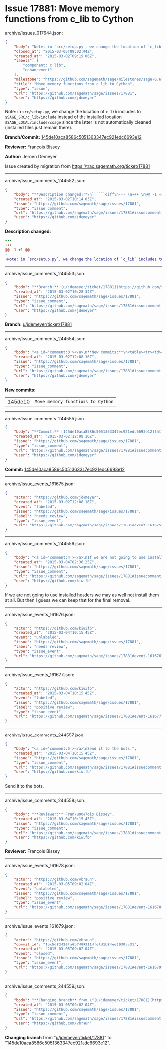 # Issue 17881: Move memory functions from c_lib to Cython

archive/issues_017644.json:
```json
{
    "body": "Note: in `src/setup.py`, we change the location of `c_lib` includes to `$SAGE_SRC/c_lib/include` instead of the installed location `$SAGE_LOCAL/include/csage` since the latter is not automatically cleaned (installed files just remain there).\n\n**Branch/Commit:** [145de10aca8586c5051363347ec921edc6693e12](https://github.com/sagemath/sagetrac-mirror/commit/145de10aca8586c5051363347ec921edc6693e12)\n\n**Reviewer:** Fran\u00e7ois Bissey\n\n**Author:** Jeroen Demeyer\n\nIssue created by migration from https://trac.sagemath.org/ticket/17881\n\n",
    "closed_at": "2015-03-05T09:02:04Z",
    "created_at": "2015-03-02T09:19:06Z",
    "labels": [
        "component: c lib",
        "enhancement"
    ],
    "milestone": "https://github.com/sagemath/sage/milestones/sage-6.6",
    "title": "Move memory functions from c_lib to Cython",
    "type": "issue",
    "url": "https://github.com/sagemath/sage/issues/17881",
    "user": "https://github.com/jdemeyer"
}
```
Note: in `src/setup.py`, we change the location of `c_lib` includes to `$SAGE_SRC/c_lib/include` instead of the installed location `$SAGE_LOCAL/include/csage` since the latter is not automatically cleaned (installed files just remain there).

**Branch/Commit:** [145de10aca8586c5051363347ec921edc6693e12](https://github.com/sagemath/sagetrac-mirror/commit/145de10aca8586c5051363347ec921edc6693e12)

**Reviewer:** François Bissey

**Author:** Jeroen Demeyer

Issue created by migration from https://trac.sagemath.org/ticket/17881





---

archive/issue_comments_244552.json:
```json
{
    "body": "**Description changed:**\n``````diff\n--- \n+++ \n@@ -1 +1 @@\n-\n+Note: in `src/setup.py`, we change the location of `c_lib` includes to `$SAGE_SRC/c_lib/include` instead of the installed location `$SAGE_LOCAL/include/csage` since the latter is not automatically cleaned (installed files just remain there).\n``````\n",
    "created_at": "2015-03-02T10:14:03Z",
    "issue": "https://github.com/sagemath/sage/issues/17881",
    "type": "issue_comment",
    "url": "https://github.com/sagemath/sage/issues/17881#issuecomment-244552",
    "user": "https://github.com/jdemeyer"
}
```

**Description changed:**
``````diff
--- 
+++ 
@@ -1 +1 @@
-
+Note: in `src/setup.py`, we change the location of `c_lib` includes to `$SAGE_SRC/c_lib/include` instead of the installed location `$SAGE_LOCAL/include/csage` since the latter is not automatically cleaned (installed files just remain there).
``````




---

archive/issue_comments_244553.json:
```json
{
    "body": "**Branch:** [u/jdemeyer/ticket/17881](https://github.com/sagemath/sagetrac-mirror/tree/u/jdemeyer/ticket/17881)",
    "created_at": "2015-03-02T10:28:34Z",
    "issue": "https://github.com/sagemath/sage/issues/17881",
    "type": "issue_comment",
    "url": "https://github.com/sagemath/sage/issues/17881#issuecomment-244553",
    "user": "https://github.com/jdemeyer"
}
```

**Branch:** [u/jdemeyer/ticket/17881](https://github.com/sagemath/sagetrac-mirror/tree/u/jdemeyer/ticket/17881)



---

archive/issue_comments_244554.json:
```json
{
    "body": "<a id='comment:3'></a>\n**New commits:**\n<table><tr><td><a href=\"https://github.com/sagemath/sagetrac-mirror/commit/145de10aca8586c5051363347ec921edc6693e12\">145de10</a></td><td><code>Move memory functions to Cython</code></td></tr></table>\n",
    "created_at": "2015-03-02T12:08:16Z",
    "issue": "https://github.com/sagemath/sage/issues/17881",
    "type": "issue_comment",
    "url": "https://github.com/sagemath/sage/issues/17881#issuecomment-244554",
    "user": "https://github.com/jdemeyer"
}
```

<a id='comment:3'></a>
**New commits:**
<table><tr><td><a href="https://github.com/sagemath/sagetrac-mirror/commit/145de10aca8586c5051363347ec921edc6693e12">145de10</a></td><td><code>Move memory functions to Cython</code></td></tr></table>




---

archive/issue_comments_244555.json:
```json
{
    "body": "**Commit:** [145de10aca8586c5051363347ec921edc6693e12](https://github.com/sagemath/sagetrac-mirror/commit/145de10aca8586c5051363347ec921edc6693e12)",
    "created_at": "2015-03-02T12:08:16Z",
    "issue": "https://github.com/sagemath/sage/issues/17881",
    "type": "issue_comment",
    "url": "https://github.com/sagemath/sage/issues/17881#issuecomment-244555",
    "user": "https://github.com/jdemeyer"
}
```

**Commit:** [145de10aca8586c5051363347ec921edc6693e12](https://github.com/sagemath/sagetrac-mirror/commit/145de10aca8586c5051363347ec921edc6693e12)



---

archive/issue_events_161675.json:
```json
{
    "actor": "https://github.com/jdemeyer",
    "created_at": "2015-03-02T12:08:16Z",
    "event": "labeled",
    "issue": "https://github.com/sagemath/sage/issues/17881",
    "label": "needs review",
    "type": "issue_event",
    "url": "https://github.com/sagemath/sage/issues/17881#event-161675"
}
```



---

archive/issue_comments_244556.json:
```json
{
    "body": "<a id='comment:4'></a>\nIf we are not going to use installed headers we may as well not install them at all. But then I guess we can keep that for the final removal.",
    "created_at": "2015-03-04T02:36:25Z",
    "issue": "https://github.com/sagemath/sage/issues/17881",
    "type": "issue_comment",
    "url": "https://github.com/sagemath/sage/issues/17881#issuecomment-244556",
    "user": "https://github.com/kiwifb"
}
```

<a id='comment:4'></a>
If we are not going to use installed headers we may as well not install them at all. But then I guess we can keep that for the final removal.



---

archive/issue_events_161676.json:
```json
{
    "actor": "https://github.com/kiwifb",
    "created_at": "2015-03-04T10:15:45Z",
    "event": "unlabeled",
    "issue": "https://github.com/sagemath/sage/issues/17881",
    "label": "needs review",
    "type": "issue_event",
    "url": "https://github.com/sagemath/sage/issues/17881#event-161676"
}
```



---

archive/issue_events_161677.json:
```json
{
    "actor": "https://github.com/kiwifb",
    "created_at": "2015-03-04T10:15:45Z",
    "event": "labeled",
    "issue": "https://github.com/sagemath/sage/issues/17881",
    "label": "positive review",
    "type": "issue_event",
    "url": "https://github.com/sagemath/sage/issues/17881#event-161677"
}
```



---

archive/issue_comments_244557.json:
```json
{
    "body": "<a id='comment:5'></a>\nSend it to the bots.",
    "created_at": "2015-03-04T10:15:45Z",
    "issue": "https://github.com/sagemath/sage/issues/17881",
    "type": "issue_comment",
    "url": "https://github.com/sagemath/sage/issues/17881#issuecomment-244557",
    "user": "https://github.com/kiwifb"
}
```

<a id='comment:5'></a>
Send it to the bots.



---

archive/issue_comments_244558.json:
```json
{
    "body": "**Reviewer:** Fran\u00e7ois Bissey",
    "created_at": "2015-03-04T10:15:45Z",
    "issue": "https://github.com/sagemath/sage/issues/17881",
    "type": "issue_comment",
    "url": "https://github.com/sagemath/sage/issues/17881#issuecomment-244558",
    "user": "https://github.com/kiwifb"
}
```

**Reviewer:** François Bissey



---

archive/issue_events_161678.json:
```json
{
    "actor": "https://github.com/vbraun",
    "created_at": "2015-03-05T09:02:04Z",
    "event": "unlabeled",
    "issue": "https://github.com/sagemath/sage/issues/17881",
    "label": "positive review",
    "type": "issue_event",
    "url": "https://github.com/sagemath/sage/issues/17881#event-161678"
}
```



---

archive/issue_events_161679.json:
```json
{
    "actor": "https://github.com/vbraun",
    "commit_id": "1ac5d82426fa6b74093114fefd1b84ee2939ac31",
    "created_at": "2015-03-05T09:02:04Z",
    "event": "closed",
    "issue": "https://github.com/sagemath/sage/issues/17881",
    "type": "issue_event",
    "url": "https://github.com/sagemath/sage/issues/17881#event-161679"
}
```



---

archive/issue_comments_244559.json:
```json
{
    "body": "**Changing branch** from \"[u/jdemeyer/ticket/17881](https://github.com/sagemath/sagetrac-mirror/tree/u/jdemeyer/ticket/17881)\" to \"[145de10aca8586c5051363347ec921edc6693e12](https://github.com/sagemath/sagetrac-mirror/commit/145de10aca8586c5051363347ec921edc6693e12)\".",
    "created_at": "2015-03-05T09:02:04Z",
    "issue": "https://github.com/sagemath/sage/issues/17881",
    "type": "issue_comment",
    "url": "https://github.com/sagemath/sage/issues/17881#issuecomment-244559",
    "user": "https://github.com/vbraun"
}
```

**Changing branch** from "[u/jdemeyer/ticket/17881](https://github.com/sagemath/sagetrac-mirror/tree/u/jdemeyer/ticket/17881)" to "[145de10aca8586c5051363347ec921edc6693e12](https://github.com/sagemath/sagetrac-mirror/commit/145de10aca8586c5051363347ec921edc6693e12)".
